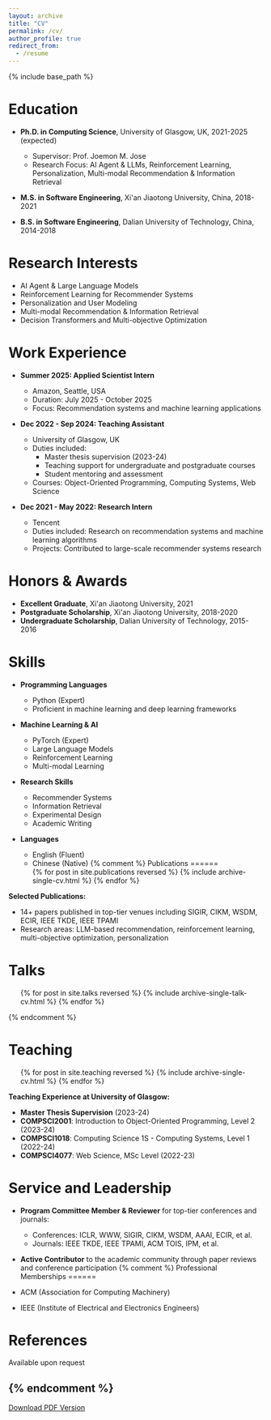 ```yaml
---
layout: archive
title: "CV"
permalink: /cv/
author_profile: true
redirect_from:
  - /resume
---
```


{% include base_path %}

Education
======
* **Ph.D. in Computing Science**, University of Glasgow, UK, 2021-2025 (expected)
  * Supervisor: Prof. Joemon M. Jose
  * Research Focus: AI Agent & LLMs, Reinforcement Learning, Personalization, Multi-modal Recommendation & Information Retrieval
  
* **M.S. in Software Engineering**, Xi'an Jiaotong University, China, 2018-2021
  
* **B.S. in Software Engineering**, Dalian University of Technology, China, 2014-2018

Research Interests
======
* AI Agent & Large Language Models
* Reinforcement Learning for Recommender Systems
* Personalization and User Modeling
* Multi-modal Recommendation & Information Retrieval
* Decision Transformers and Multi-objective Optimization

Work Experience
======
* **Summer 2025: Applied Scientist Intern**
  * Amazon, Seattle, USA
  * Duration: July 2025 - October 2025
  * Focus: Recommendation systems and machine learning applications

* **Dec 2022 - Sep 2024: Teaching Assistant**
  * University of Glasgow, UK
  * Duties included: 
    * Master thesis supervision (2023-24)
    * Teaching support for undergraduate and postgraduate courses
    * Student mentoring and assessment
  * Courses: Object-Oriented Programming, Computing Systems, Web Science

* **Dec 2021 - May 2022: Research Intern**
  * Tencent
  * Duties included: Research on recommendation systems and machine learning algorithms
  * Projects: Contributed to large-scale recommender systems research

Honors & Awards
======
* **Excellent Graduate**, Xi'an Jiaotong University, 2021
* **Postgraduate Scholarship**, Xi'an Jiaotong University, 2018-2020
* **Undergraduate Scholarship**, Dalian University of Technology, 2015-2016

Skills
======
* **Programming Languages**
  * Python (Expert)
  * Proficient in machine learning and deep learning frameworks
  
* **Machine Learning & AI**
  * PyTorch (Expert)
  * Large Language Models
  * Reinforcement Learning
  * Multi-modal Learning
  
* **Research Skills**
  * Recommender Systems
  * Information Retrieval
  * Experimental Design
  * Academic Writing
  
* **Languages**
  * English (Fluent)
  * Chinese (Native)
{% comment %}
Publications
======
  <ul>{% for post in site.publications reversed %}
    {% include archive-single-cv.html %}
  {% endfor %}</ul>

**Selected Publications:**
* 14+ papers published in top-tier venues including SIGIR, CIKM, WSDM, ECIR, IEEE TKDE, IEEE TPAMI
* Research areas: LLM-based recommendation, reinforcement learning, multi-objective optimization, personalization

  
Talks
======
  <ul>{% for post in site.talks reversed %}
    {% include archive-single-talk-cv.html  %}
  {% endfor %}</ul>

{% endcomment %}

Teaching
======
  <ul>{% for post in site.teaching reversed %}
    {% include archive-single-cv.html %}
  {% endfor %}</ul>

**Teaching Experience at University of Glasgow:**
* **Master Thesis Supervision** (2023-24)
* **COMPSCI2001**: Introduction to Object-Oriented Programming, Level 2 (2023-24)
* **COMPSCI1018**: Computing Science 1S - Computing Systems, Level 1 (2022-24)
* **COMPSCI4077**: Web Science, MSc Level (2022-23)

Service and Leadership
======
* **Program Committee Member & Reviewer** for top-tier conferences and journals:
  * Conferences: ICLR, WWW, SIGIR, CIKM, WSDM, AAAI, ECIR, et al.
  * Journals: IEEE TKDE, IEEE TPAMI, ACM TOIS, IPM, et al.
  
* **Active Contributor** to the academic community through paper reviews and conference participation
{% comment %}
Professional Memberships
======
* ACM (Association for Computing Machinery)
* IEEE (Institute of Electrical and Electronics Engineers)

References
======
Available upon request

{% endcomment %}
---

[Download PDF Version](/files/cv.pdf)
